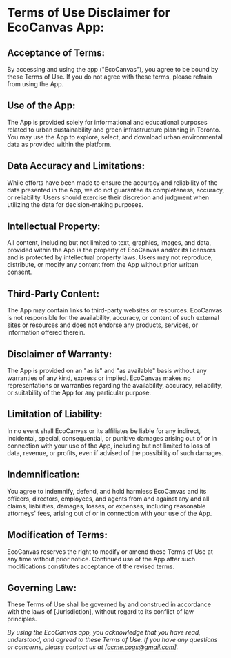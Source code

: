 # Terms of Use Disclaimer for EcoCanvas App:
## Acceptance of Terms: 
By accessing and using the app ("EcoCanvas"), you agree to be bound by these Terms of Use. If you do not agree with these terms, please refrain from using the App.
## Use of the App:
The App is provided solely for informational and educational purposes related to urban sustainability and green infrastructure planning in Toronto. You may use the App to explore, select, and download urban environmental data as provided within the platform.
## Data Accuracy and Limitations:
While efforts have been made to ensure the accuracy and reliability of the data presented in the App, we do not guarantee its completeness, accuracy, or reliability. Users should exercise their discretion and judgment when utilizing the data for decision-making purposes.
## Intellectual Property:
All content, including but not limited to text, graphics, images, and data, provided within the App is the property of EcoCanvas and/or its licensors and is protected by intellectual property laws. Users may not reproduce, distribute, or modify any content from the App without prior written consent.
## Third-Party Content:
The App may contain links to third-party websites or resources. EcoCanvas is not responsible for the availability, accuracy, or content of such external sites or resources and does not endorse any products, services, or information offered therein.
## Disclaimer of Warranty:
The App is provided on an "as is" and "as available" basis without any warranties of any kind, express or implied. EcoCanvas makes no representations or warranties regarding the availability, accuracy, reliability, or suitability of the App for any particular purpose.
## Limitation of Liability:
In no event shall EcoCanvas or its affiliates be liable for any indirect, incidental, special, consequential, or punitive damages arising out of or in connection with your use of the App, including but not limited to loss of data, revenue, or profits, even if advised of the possibility of such damages.
## Indemnification:
You agree to indemnify, defend, and hold harmless EcoCanvas and its officers, directors, employees, and agents from and against any and all claims, liabilities, damages, losses, or expenses, including reasonable attorneys' fees, arising out of or in connection with your use of the App.
## Modification of Terms: 
EcoCanvas reserves the right to modify or amend these Terms of Use at any time without prior notice. Continued use of the App after such modifications constitutes acceptance of the revised terms.
## Governing Law:
These Terms of Use shall be governed by and construed in accordance with the laws of [Jurisdiction], without regard to its conflict of law principles.

_By using the EcoCanvas app, you acknowledge that you have read, understood, and agreed to these Terms of Use. If you have any questions or concerns, please contact us at [acme.cogs@gmail.com]._
